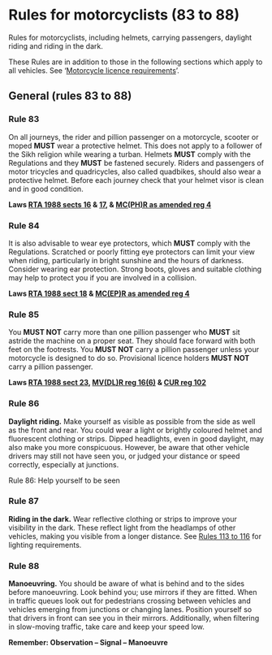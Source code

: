 
<h1 id='section-title'>Rules for motorcyclists (83 to 88)</h1>
<p>Rules for motorcyclists, including helmets, carrying passengers, daylight riding and riding in the dark.</p>
<p>These Rules are in addition to those in the following sections which apply to all vehicles. See ‘<a href='annex-2-motorcycle-licence-requirements.md'>Motorcycle licence requirements</a>’.</p>
<h2 id='general-rules-83-to-88'>General (rules 83 to 88)</h2>
<h3 id='rule83'>Rule 83</h3>
<p>On all journeys, the rider and pillion passenger on a motorcycle, scooter or moped <strong>MUST</strong>
wear a protective helmet. This does not apply to a follower of the Sikh religion while wearing a turban. Helmets <strong>MUST</strong>
comply with the Regulations and they <strong>MUST</strong>
be fastened securely. Riders and passengers of motor tricycles and quadricycles, also called quadbikes, should also wear a protective helmet. Before each journey check that your helmet visor is clean and in good condition.</p>
<p><strong>Laws <a href='http://www.legislation.gov.uk/ukpga/1988/52/section/16'>RTA 1988 sects 16</a> &amp; <a href='http://www.legislation.gov.uk/ukpga/1988/52/section/17'>17</a>, &amp; <a href='http://www.legislation.gov.uk/uksi/1998/1807/regulation/4/made'>MC(PH)R as amended reg 4</a></strong>
</p>
<h3 id='rule84'>Rule 84</h3>
<p>It is also advisable to wear eye protectors, which <strong>MUST</strong>
comply with the Regulations. Scratched or poorly fitting eye protectors can limit your view when riding, particularly in bright sunshine and the hours of darkness. Consider wearing ear protection. Strong boots, gloves and suitable clothing may help to protect you if you are involved in a collision.</p>
<p><strong>Laws <a href='http://www.legislation.gov.uk/ukpga/1988/52/section/18'>RTA 1988 sect 18</a> &amp; <a href='http://www.legislation.gov.uk/uksi/1999/535/regulation/4/made'>MC(EP)R as amended reg 4</a></strong>
</p>
<h3 id='rule85'>Rule 85</h3>
<p>You <strong>MUST NOT</strong>
carry more than one pillion passenger who <strong>MUST</strong>
sit astride the machine on a proper seat. They should face forward with both feet on the footrests. You <strong>MUST NOT</strong>
carry a pillion passenger unless your motorcycle is designed to do so. Provisional licence holders <strong>MUST NOT</strong>
carry a pillion passenger.</p>
<p><strong>Laws <a href='http://www.legislation.gov.uk/ukpga/1988/52/section/23'>RTA 1988 sect 23</a>, <a href='http://www.legislation.gov.uk/uksi/1999/2864/regulation/16/made'>MV(DL)R reg 16(6)</a> &amp; <a href='http://www.legislation.gov.uk/uksi/1986/1078/regulation/102/made'>CUR reg 102</a></strong>
</p>
<h3 id='rule86'>Rule 86</h3>
<p><strong>Daylight riding.</strong>
Make yourself as visible as possible from the side as well as the front and rear. You could wear a light or brightly coloured helmet and fluorescent clothing or strips. Dipped headlights, even in good daylight, may also make you more conspicuous. However, be aware that other vehicle drivers may still not have seen you, or judged your distance or speed correctly, especially at junctions.</p>
<p></p>
Rule 86: Help yourself to be seen<h3 id='rule87'>Rule 87</h3>
<p><strong>Riding in the dark.</strong>
Wear reflective clothing or strips to improve your visibility in the dark. These reflect light from the headlamps of other vehicles, making you visible from a longer distance. See <a href='general-rules-techniques-and-advice-for-all-drivers-and-riders-103-to-158.md#lighting-requirements-113-to-116'>Rules 113 to 116</a> for lighting requirements.</p>
<h3 id='rule88'>Rule 88</h3>
<p><strong>Manoeuvring.</strong>
You should be aware of what is behind and to the sides before manoeuvring. Look behind you; use mirrors if they are fitted. When in traffic queues look out for pedestrians crossing between vehicles and vehicles emerging from junctions or changing lanes. Position yourself so that drivers in front can see you in their mirrors. Additionally, when filtering in slow-moving traffic, take care and keep your speed low.</p>
<p><strong>Remember: Observation – Signal – Manoeuvre</strong>
</p>

